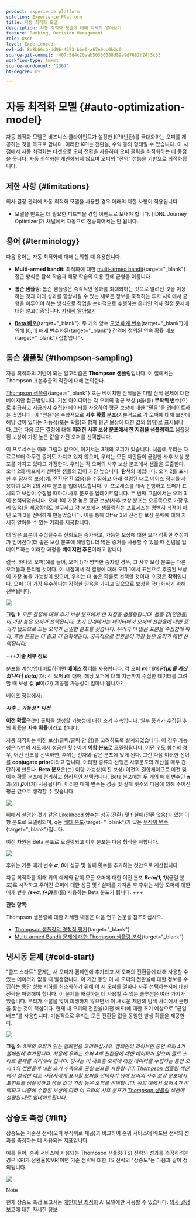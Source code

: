 ```yaml
---
product: experience platform
solution: Experience Platform
title: 자동 최적화 모델
description: 자동 최적화 모델에 대해 자세히 알아보기
feature: Ranking, Decision Management
role: User
level: Experienced
exl-id: 8a8b66cb-dd96-4373-bbe0-a67e0dc0b2c0
source-git-commit: f407c5d4c20aab50350588d89e9d7682f24f5c33
workflow-type: tm+mt
source-wordcount: '1367'
ht-degree: 0%

---
```


# 자동 최적화 모델 {#auto-optimization-model}

자동 최적화 모델은 비즈니스 클라이언트가 설정한 KPI(반환)를 극대화하는 오퍼를 제공하는 것을 목표로 합니다. 이러한 KPI는 전환율, 수익 등의 형태일 수 있습니다. 이 시점에서 자동 최적화는 타겟으로 오퍼 전환을 사용하여 오퍼 클릭을 최적화하는 데 중점을 둡니다. 자동 최적화는 개인화되지 않으며 오퍼의 &quot;전역&quot; 성능을 기반으로 최적화됩니다.

## 제한 사항 {#limitations}

의사 결정 관리에 자동 최적화 모델을 사용할 경우 아래의 제한 사항이 적용됩니다.

<!--* Auto-optimization models do not work with the Batch Decisioning API.-->
* 모델을 만드는 데 필요한 피드백을 경험 이벤트로 보내야 합니다. [!DNL Journey Optimizer]개 채널에서 자동으로 전송되어서는 안 됩니다.

## 용어 {#terminology}

다음 용어는 자동 최적화에 대해 논의할 때 유용합니다.

* **Multi-armed bandit**: 최적화에 대한 [multi-armed bandit](https://en.wikipedia.org/wiki/Multi-armed_bandit){target="_blank"} 접근 방식은 탐색 학습과 해당 학습의 이용 간에 균형을 이룹니다.

* **톰슨 샘플링**: 톰슨 샘플링은 즉각적인 성과를 최대화하는 것으로 알려진 것을 이용하는 것과 미래 성과를 향상시킬 수 있는 새로운 정보를 축적하는 투자 사이에서 균형을 이루어야 하는 방식으로 작업을 순차적으로 수행하는 온라인 의사 결정 문제에 대한 알고리즘입니다. [자세히 알아보기](#thompson-sampling)

* [**Beta 배포**](https://en.wikipedia.org/wiki/Beta_distribution){target="_blank"}: 두 개의 양수 [모양 매개 변수](https://en.wikipedia.org/wiki/Probability_distribution){target="_blank"}에 의해 [0, 1] [매개 변수화된](https://en.wikipedia.org/wiki/Statistical_parameter){target="_blank"} 간격에 정의된 연속 [확률 배포](https://en.wikipedia.org/wiki/Shape_parameter){target="_blank"} 집합입니다.

## 톰슨 샘플링 {#thompson-sampling}

자동 최적화의 기반이 되는 알고리즘은 **Thompson 샘플링**&#x200B;입니다. 이 절에서는 Thompson 표본추출의 직관에 대해 논의한다.

[Thompson 샘플링](https://en.wikipedia.org/wiki/Thompson_sampling){target="_blank"} 또는 베이지안 산적들은 다발 산적 문제에 대한 베이지안 접근법입니다.  기본 아이디어는 각 오퍼의 평균 보상 𝛍을(를) **무작위 변수**(으)로 취급하고 지금까지 수집한 데이터를 사용하여 평균 보상에 대한 &quot;믿음&quot;을 업데이트하는 것입니다. 이 &quot;믿음&quot;은 수학적으로 **사후 확률 분포**(기본적으로 각 오퍼에 대해 보상에 해당 값이 있다는 가능성(또는 확률)과 함께 평균 보상에 대한 값의 범위)로 표시됩니다. 그런 다음 모든 결정에 대해 **이러한 사후 보상 분포에서 한 지점을 샘플링하고** 샘플링된 보상이 가장 높은 값을 가진 오퍼를 선택합니다.

이 프로세스는 아래 그림과 같으며, 여기서는 3개의 오퍼가 있습니다. 처음에 우리는 자료로부터 아무런 증거도 가지고 있지 않으며, 우리는 모든 제안들이 균일한 사후 보상 분포를 가지고 있다고 가정한다. 우리는 각 오퍼의 사후 보상 분포에서 샘플을 도출한다. 오퍼 2의 배포에서 선택한 샘플의 값이 가장 높습니다. **탐색**&#x200B;의 예입니다. 오퍼 2를 표시한 후 잠재적 보상(예: 전환/전환 없음)을 수집하고 아래 설명된 대로 베이즈 정리를 사용하여 오퍼 2의 사후 분포를 업데이트합니다.  이 프로세스를 계속 진행하고 오퍼가 표시되고 보상이 수집될 때마다 사후 분포를 업데이트합니다. 두 번째 그림에서는 오퍼 3이 선택되었습니다. 오퍼 1이 가장 높은 평균 보상(사후 보상 분포는 오른쪽으로 가장 멀리 있음)을 제공함에도 불구하고 각 분포에서 샘플링하는 프로세스는 명백히 최적이 아닌 오퍼 3을 선택하게 만들었습니다. 이를 통해 Offer 3의 진정한 보상 분배에 대해 자세히 알아볼 수 있는 기회를 제공합니다.

더 많은 표본이 수집될수록 신뢰도는 증가하고, 가능한 보상에 대한 보다 정확한 추정치가 얻어진다(더 좁은 보상 분포에 해당함). 더 많은 증거를 사용할 수 있을 때 신념을 업데이트하는 이러한 과정을 **베이지안 추론**&#x200B;이라고 합니다.

결국, 하나의 오퍼(예를 들어, 오퍼 1)가 명백한 승자일 경우, 그 사후 보상 분포는 다른 오퍼들과 분리될 것이다. 이 시점에서 각 결정에 대해 오퍼 1에서 표본으로 추출된 보상이 가장 높을 가능성이 있으며, 우리는 더 높은 확률로 선택할 것이다. 이것은 **착취**&#x200B;입니다. 오퍼 1이 가장 우수하다는 강력한 믿음을 가지고 있으므로 보상을 극대화하기 위해 선택됩니다.

![](../assets/ai-ranking-thompson-sampling.png)

**그림 1**: *모든 결정에 대해 후기 보상 분포에서 한 지점을 샘플링합니다. 샘플 값(전환율)이 가장 높은 오퍼가 선택됩니다. 초기 단계에서는 데이터에서 오퍼의 전환율에 대한 증거가 없으므로 모든 오퍼가 균일한 분포를 갖습니다. 우리가 더 많은 표본을 수집함에 따라, 후방 분포는 더 좁고 더 정확해진다. 궁극적으로 전환율이 가장 높은 오퍼가 매번 선택됩니다.*

+++**기술 세부 정보**

분포를 계산/업데이트하려면 **베이즈 정리**&#x200B;를 사용합니다. 각 오퍼 ***i***&#x200B;에 대해 ***P(𝛍i)를 계산합니다 | data)***(예: 각 오퍼 ***i***&#x200B;에 대해, 해당 오퍼에 대해 지금까지 수집한 데이터를 고려할 때 보상 값 **𝛍i**&#x200B;이(가) 제공될 가능성이 얼마나 됩니까?

베이즈 정리에서:

***사후 = 가능성 * 이전***

**이전 확률**&#x200B;은(는) 출력을 생성할 가능성에 대한 초기 추측입니다. 일부 증거가 수집된 후의 확률을 **사후 확률**&#x200B;이라고 합니다. 

자동 최적화는 이진 보상(클릭/클릭 안 함)을 고려하도록 설계되었습니다. 이 경우 가능성은 N번의 시도에서 성공한 횟수이며 **이항 분포**&#x200B;로 모델링됩니다. 어떤 우도 함수의 경우, 어떤 전조를 선택하면, 후위는 전차와 같은 분포에 있게 된다. 그런 다음 이러한 전이를 **conjugate prior**&#x200B;이라고 합니다. 이러한 종류의 선행은 사후분포의 계산을 매우 간단하게 만든다. **Beta 분포**&#x200B;은(는) 이항 가능성(이진 보상) 이전의 결합체이므로 이전 및 이후 확률 분포에 편리하고 합리적인 선택입니다. Beta 분포에는 두 개의 매개 변수인 ***α***&#x200B;과(와) ***β***&#x200B;이(가) 사용됩니다. 이러한 매개 변수는 성공 및 실패 횟수와 다음에 의해 주어진 평균 값으로 생각할 수 있습니다.

![](../assets/ai-ranking-beta-distribution.png)

위에서 설명한 것과 같은 Likelihood 함수는 성공(전환) 및 f 실패(전환 없음)가 있는 이항 분포로 모델링되며, q는 [베타 분포](https://en.wikipedia.org/wiki/Random_variable){target="_blank"}가 있는 [무작위 변수](https://en.wikipedia.org/wiki/Beta_distribution){target="_blank"}입니다.

이전 차원은 Beta 분포로 모델링되고 이후 분포는 다음 형식을 취합니다.

![](../assets/ai-ranking-posterior-distribution.svg)

후위는 기존 매개 변수 ***α***, ***β***&#x200B;에 성공 및 실패 횟수를 추가하는 것만으로 계산됩니다.

자동 최적화를 위해 위의 예제와 같이 모든 오퍼에 대한 이전 분포 ***Beta(1, 1)***(균일 분포)로 시작하고 주어진 오퍼에 대한 성공 및 f 실패를 가져온 후 후위는 해당 오퍼에 대한 매개 변수 ***(s+α, f+β)***&#x200B;을(를) 사용하는 Beta 분포가 됩니다.
+++

**관련 항목**:

Thompson 샘플링에 대한 자세한 내용은 다음 연구 논문을 참조하십시오.

* [Thompson 샘플링의 경험적 평가](https://proceedings.neurips.cc/paper/2011/file/e53a0a2978c28872a4505bdb51db06dc-Paper.pdf){target="_blank"}
* [Multi-armed Bandit 문제에 대한 Thompson 샘플링 분석](https://proceedings.mlr.press/v23/agrawal12/agrawal12.pdf){target="_blank"}

## 냉시동 문제 {#cold-start}

&quot;콜드 스타트&quot; 문제는 새 오퍼가 캠페인에 추가되고 새 오퍼의 전환율에 대해 사용할 수 있는 데이터가 없을 때 발생합니다. 이 기간 동안 이 새 오퍼의 전환율에 대한 정보를 수집하는 동안 성능 저하를 최소화하기 위해 이 새 오퍼를 얼마나 자주 선택하는지에 대한 전략을 마련해야 합니다. 이 문제를 해결하는 데 사용할 수 있는 솔루션은 여러 가지가 있습니다. 우리가 수탈을 많이 희생하지 않으면서 이 새로운 제안의 탐색 사이에서 균형을 찾는 것이 핵심이다. 현재 새 오퍼의 전환율(이전 배포)에 대한 초기 예상으로 &quot;균일 배포&quot;를 사용합니다. 기본적으로 우리는 모든 전환율 값을 동일한 발생 확률을 제공한다.

![](../assets/ai-ranking-cold-start-strategies.png)

**그림 2**: *3개의 오퍼가 있는 캠페인을 고려하십시오. 캠페인이 라이브인 동안 오퍼 4가 캠페인에 추가됩니다. 처음에 우리는 오퍼 4의 전환율에 대한 데이터가 없으며 콜드 스타트 문제를 처리해야 합니다. 당사는 이 새로운 오퍼에 대한 데이터를 수집하는 동안 오퍼 4의 전환율에 대한 초기 추측으로 균일 분포를 사용합니다. [Thompson 샘플링](#thompson-sampling) 섹션에서 설명한 대로 사용자에게 표시할 오퍼를 선택하기 위해 오퍼의 사후 보상 분포에서 포인트를 샘플링하고 샘플 값이 가장 높은 오퍼를 선택합니다. 위의 예에서 오퍼 4가 선택되고 나중에 수집된 보상에 따라 이 오퍼의 사후 분포가 [Thompson 샘플링](#thompson-sampling) 섹션에 설명된 대로 업데이트됩니다.*

## 상승도 측정 {#lift}

상승도는 기준선 전략(오퍼 무작위로 제공)과 비교하여 순위 서비스에 배포된 전략의 성과를 측정하는 데 사용되는 지표입니다.

예를 들어, 순위 서비스에 사용되는 Thompson 샘플링(TS) 전략의 성과를 측정하려는 경우 KPI가 전환율(CVR)이면 기준 전략에 대한 TS 전략의 &quot;상승도&quot;는 다음과 같이 정의됩니다.

![](../assets/ai-ranking-lift.png)

>[!NOTE]
>
>현재 상승도 측정 보고서는 [개인화된 최적화](personalized-optimization-model.md) AI 모델에만 사용할 수 있습니다. [의사 결정 보고에 대한 자세한 정보](../../reports/campaign-global-report-cja-code.md#decisioning-reporting)
